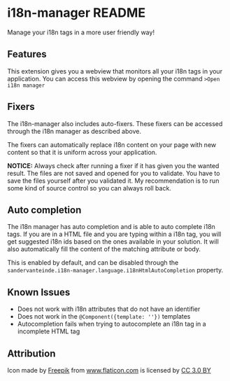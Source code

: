 # i18n-manager README

Manage your i18n tags in a more user friendly way!

## Features

This extension gives you a webview that monitors all your i18n tags in your application.
You can access this webview by opening the command `>Open i18n manager`

## Fixers
The i18n-manager also includes auto-fixers. These fixers can be accessed through the i18n manager as described above.

The fixers can automatically replace i18n content on your page with new content so that it is uniform across your application.

**NOTICE:** Always check after running a fixer if it has given you the wanted result. The files are not saved and opened for you to validate. You have to save the files yourself after you validated it. My recommendation is to run some kind of source control so you can always roll back.

## Auto completion
The i18n manager has auto completion and is able to auto complete i18n tags. If you are in a HTML file and you are typing within a i18n tag, you will get suggested i18n ids based on the ones available in your solution. It will also automatically fill the content of the matching attribute or body.

This is enabled by default, and can be disabled through the `sandervanteinde.i18n-manager.language.i18nHtmlAutoCompletion` property.

## Known Issues

- Does not work with i18n attributes that do not have an identifier
- Does not work in the `@Component({template: ''})` templates
- Autocompletion fails when trying to autocomplete an i18n tag in a incomplete HTML tag

## Attribution

<div>Icon made by <a href="https://www.freepik.com/" title="Freepik">Freepik</a> from <a href="https://www.flaticon.com/"                 title="Flaticon">www.flaticon.com</a> is licensed by <a href="http://creativecommons.org/licenses/by/3.0/"                 title="Creative Commons BY 3.0" target="_blank">CC 3.0 BY</a></div>

